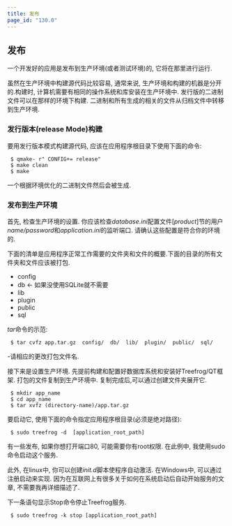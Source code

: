 ```yaml
---
title: 发布
page_id: "130.0"
---
```


## 发布

一个开发好的应用是发布到生产环境(或者测试环境)的, 它将在那里进行运行.

虽然在生产环境中构建源代码比较容易, 通常来说, 生产环境和构建的机器是分开的.构建时, 计算机需要有相同的操作系统和库安装在生产环境中. 发行版的二进制文件可以在那样的环境下构建. 二进制和所有生成的相关的文件从归档文件中转移到生产环境.

### 发行版本(release Mode)构建

要用发行版本模式构建源代码, 应该在应用程序根目录下使用下面的命令:

```
 $ qmake- r" CONFIG+= release"
 $ make clean
 $ make
```

一个根据环境优化的二进制文件然后会被生成.

### 发布到生产环境

首先, 检查生产环境的设置. 你应该检查*database.ini*配置文件[*product*]节的用户*name/password*和*application.ini*的监听端口. 请确认这些配置是符合你的环境的.

下面的清单是应用程序正常工作需要的文件夹和文件的概要.下面的目录的所有文件夹和文件应该被打包.

* config
* db      <- 如果没使用SQLite就不需要
* lib
* plugin
* public
* sql

*tar*命令的示范:

```
 $ tar cvfz app.tar.gz  config/  db/  lib/  plugin/  public/  sql/
```

-请相应的更改打包文件名.

接下来是设置生产环境. 先提前构建和配置好数据库系统和安装好Treefrog/QT框架.
打包的文件复制到生产环境中. 复制完成后,可以通过创建文件夹展开它.

```
 $ mkdir app_name
 $ cd app_name
 $ tar xvfz (directory-name)/app.tar.gz
```

要启动它, 使用下面的命令指定应用程序根目录(必须是绝对路径):

```
 $ sudo treefrog -d  [application_root_path]
```

有一些发布, 如果你想打开端口80, 可能需要你有root权限. 在此例中, 我使用sudo命令启动这个服务.

此外, 在linux中, 你可以创建*init.d*脚本使程序自动激活. 在Windows中, 可以通过注册启动来实现. 因为在互联网上有很多关于如何在系统启动后自动开始服务的文章, 不需要我再详细描述了.

下一条语句显示Stop命令停止Treefrog服务.

```
 $ sudo treefrog -k stop [application_root_path]
```